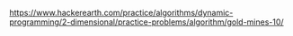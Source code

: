 https://www.hackerearth.com/practice/algorithms/dynamic-programming/2-dimensional/practice-problems/algorithm/gold-mines-10/
